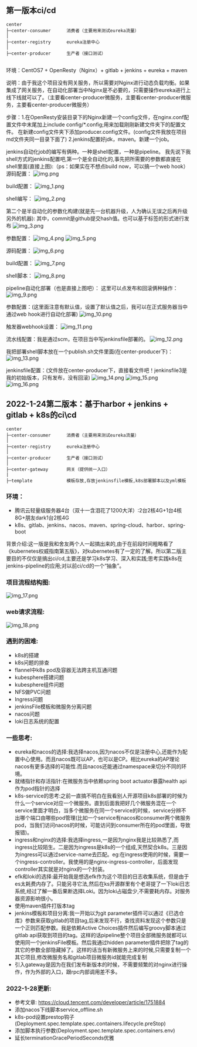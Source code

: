 

## 第一版本ci/cd
```
center
├─center-consumer      消费者（主要用来测试eureka流量）
│ 
├─center-registry      eureka注册中心
│       
├─center-producer      生产者（接口测试）    


```

环境：CentOS7 + OpenResty（Nginx）+ gitlab + jenkins + eureka + maven

说明：由于我这个项目没有网关服务，所以需要对Nginx进行动态负载均衡。如果集成了网关服务，在自动化部署当中Nginx是不必要的，只需要操作eureka进行上线下线就可以了。（主要看center-producer微服务，主要看center-producer微服务，主要看center-producer微服务）

步骤：1.在OpenResty安装目录下的Nginx新建一个config文件，在nginx.conf配置文件中末尾加上include config/*.config;用来加载刚刚新建文件夹下的配置文件。
在新建config文件夹下添加producer.config文件。(config文件我放在项目md文件夹同一目录下面了)
     2.jenkins配置好jdk，maven。新建一个job。

jenkins自动化job的编写有俩种。一种是shell配置，一种是pipeline。
我先说下我shell方式的jenkins配置吧,第一个是全自动化的,事先把所需要的参数都直接在shell里面(直接上图):（ps：如果实在不想点build now，可以搞一个web hook）
源码配置：
![img.png](img.png)

build配置：
![img_1.png](img_1.png)

shell编写：
![img_2.png](img_2.png)


第二个是半自动化的参数化构建(就是先一台机器升级，人为确认无误之后再升级另外的机器):
其中，commit是github提交hash值。也可以基于标签的形式进行发布
![img_3.png](img_3.png)

参数配置：
![img_4.png](img_4.png)
![img_5.png](img_5.png)

源码配置：
![img_6.png](img_6.png)

build配置：
![img_7.png](img_7.png)

shell脚本：
![img_8.png](img_8.png)

pipeline自动化部署（也是直接上图吧）：
这里可以点发布和回滚俩种操作：
![img_9.png](img_9.png)

参数配置：(这里面注意有默认值，设置了默认值之后，我可以在正式服务器当中通过web hook进行自动化部署)
![img_10.png](img_10.png)

触发器webhook设置：
![img_11.png](img_11.png)

流水线配置：我是通过scm，在项目当中写jenkinsfile部署的。
![img_12.png](img_12.png)

我把部署shell脚本放在一个publish.sh文件里面(在center-producer下)：
![img_13.png](img_13.png)

jenkinsfile配置：(文件放在center-producer下，直接看文件吧！jenkinsfile3是我的初始版本，只有发布，没有回滚)
![img_14.png](img_14.png)
![img_15.png](img_15.png)
![img_16.png](img_16.png)


## 2022-1-24第二版本：基于harbor + jenkins + gitlab + k8s的ci\cd
```
center
├─center-consumer      消费者（主要用来测试eureka流量）
│ 
├─center-registry      eureka注册中心
│       
├─center-producer      生产者（接口测试）
│       
├─center-gateway       网关（提供统一入口）
|
├─template             模板存放,存放jenkinsfile模板,k8s部署脚本以及yml模板

```

### 环境：
+ 腾讯云轻量级服务器4台（双十一含泪花了1200大洋）:2台2核4G+1台4核8G+朋友dark1台2核4G
+ k8s、gitlab、jenkins、nacos、maven、spring-cloud、harbor、spring-boot

背景介绍:这一版是我和舍友两个人一起搞出来的,由于在前段时间粗略看了《kubernetes权威指南第五版》，对kubernetes有了一定的了解。所以第二版主要目的不仅仅是搞出ci/cd,主要还是学习k8s学习、深入和实践;思考实践k8s在jenkins-pipeline的应用;对以前ci/cd的一个“抽象”。


### 项目流程结构图:
![img_17.png](img_17.png)

### web请求流程:
![img_18.png](img_18.png)

### 遇到的困难:
* k8s的搭建
* k8s问题的排查
* flannel中k8s pod及容器无法跨主机互通问题
* kubesphere搭建问题
* kubesphere组件问题
* NFS做PVC问题
* Ingress问题
* jenkinsFile模板和微服务分离问题
* nacos问题
* loki日志系统的配置

### 一些思考: 
* eureka和nacos的选择:我选择nacos,因为nacos不仅是注册中心,还能作为配置中心使用。而且nacos既可以AP，也可以是CP。相比eureka的AP理论nacos有更多选择的可能性.而且nacos还能通过namespace来切分不同的环境。
* 就绪指针和存活指针:在微服务当中依赖spring boot actuator暴露health api作为pod指针的选择
* k8s-service的思考:之前一直搞不明白在我看别人开源项目k8s部署的时候为什么一个service对应一个微服务。直到后面我把好几个微服务混在一个service里面才明白，当多个微服务在同一个service的时候，service分辨不出哪个端口由哪些pod管理(比如一个service有nacos和consumer两个微服务pod，当我们访问nacos的时候，可能访问到consumer所在的pod里面，导致报错)。
* ingress和nginx的选择:我选择ingress,一是因为nginx我是比较熟悉了,而ingress比较陌生。二是因为ingress是k8s的一个组成,天然契合k8s。三是因为ingress可以通过service-name去匹配。eg:在ingress使用的时候，需要一个ingress-controller。我使用的是nginx-ingress-controller，后面发现controller其实就是对nginx的一个封装。
* efk和loki的选择:最开始我是想选efk作为这个项目的日志收集系统，但是由于es太耗费内存了。只能另寻它法,然后在ks开源群里有个老哥提了一下loki日志系统,经过了解一番后果断选择Loki。因为loki占磁盘少,不需要耗内存。对服务器资源影响很小。
* 使用maven插件打版本tag
* jenkins模板和项目分离:我一开始以为git parameter插件可以通过《已选仓库》参数来获取gitlab的项目tag,后来发现不行，查找资料发现这个参数只是一个正则匹配参数。我是依赖Active Choices插件然后编写groovy脚本通过gitlab api获取到项目的tag。这样的话pipeline整个项目全部微服务就都可以使用同一个jenkinsFile模板。然后我通过hidden parameter插件把除了tag的其它的参数全部隐藏掉了。这样的话当有新微服务上来的时候,只需要复制一个其它项目,修改微服务名和gitlab项目微服务id就能完成复制
* 引入gateway是因为在我们发布新版本的时候，不需要频繁的对nginx进行操作，作为外部的入口，跟rpc内部调用差不多。

### 2022-1-28更新:
* 参考文章: https://cloud.tencent.com/developer/article/1751884
* 添加nacos下线脚本service_offline.sh
* k8s-pod设置prestop钩子(Deployment.spec.template.spec.containers.lifecycle.preStop)
* 添加脚本执行参数(Deployment.spec.template.spec.containers.env)
* 延长terminationGracePeriodSeconds优雅